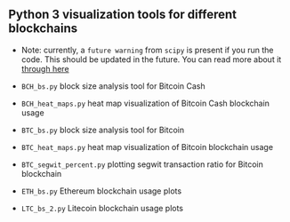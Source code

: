 ## Python 3 visualization tools for different blockchains

* Note: currently, a ```future warning``` from ```scipy``` is present if you run the code. This should be updated in the future. You can read more about it [through here](https://github.com/mwaskom/seaborn/issues/1538)

- ```BCH_bs.py``` block size analysis tool for Bitcoin Cash

- ```BCH_heat_maps.py```	heat map visualization of Bitcoin Cash blockchain usage

- ```BTC_bs.py```	block size analysis tool for Bitcoin

- ```BTC_heat_maps.py```	heat map visualization of Bitcoin blockchain usage

- ```BTC_segwit_percent.py```	plotting segwit transaction ratio for Bitcoin blockchain

- ```ETH_bs.py```	Ethereum blockchain usage plots

- ```LTC_bs_2.py``` Litecoin blockchain usage plots
